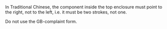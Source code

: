 In Traditional Chinese, the component inside the top enclosure must point to the right, not to the left, i.e. it must be two strokes, not one.

Do not use the GB-complaint form.
